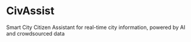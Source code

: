 # CivAssist
Smart City Citizen Assistant for real-time city information, powered by AI and crowdsourced data
